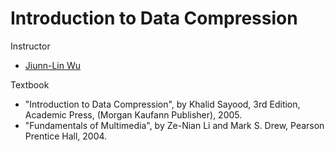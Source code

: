 # Introduction to Data Compression
Instructor

- 	[Jiunn-Lin Wu](http://web.nchu.edu.tw/~jlwu)

Textbook
- "Introduction to Data Compression", by Khalid Sayood, 3rd Edition, Academic Press, (Morgan Kaufann Publisher), 2005.
- "Fundamentals of Multimedia", by Ze-Nian Li and Mark S. Drew, Pearson Prentice Hall, 2004.
